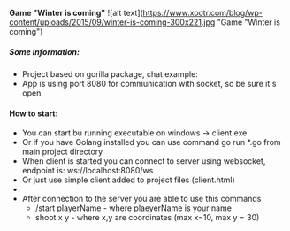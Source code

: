 **Game "Winter is coming"**
![alt text](https://www.xootr.com/blog/wp-content/uploads/2015/09/winter-is-coming-300x221.jpg "Game "Winter is coming")

##### Some information:

* Project based on gorilla package, chat example: [](https://github.com/gorilla/websocket/tree/master/examples/chat)
* App is using port 8080 for communication with socket, so be sure it's open
  
#### How to start:

* You can start bu running executable on windows -> client.exe
* Or if you have Golang installed you can use command go run *.go from main project directory
* When client is started you can connect to server using websocket, endpoint is: ws://localhost:8080/ws
* Or just use simple client added to project files (client.html)
* 
* After connection to the server you are able to use this commands
    * /start playerName - where plaeyerName is your name
    * shoot x y - where x,y are coordinates (max x=10, max y = 30)
  
